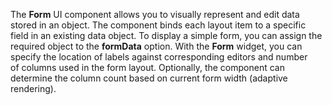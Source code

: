 The **Form** UI component allows you to&nbsp;visually represent and edit data stored in&nbsp;an&nbsp;object. The component binds each layout item to&nbsp;a&nbsp;specific field in&nbsp;an&nbsp;existing data object. To&nbsp;display a&nbsp;simple form, you can assign the required object to&nbsp;the **formData** option. With the **Form** widget, you can specify the location of&nbsp;labels against corresponding editors and number of&nbsp;columns used in&nbsp;the form layout. Optionally, the component can determine the column count based on&nbsp;current form width (adaptive rendering).